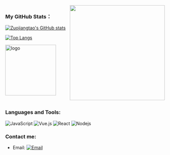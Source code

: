 <img src="https://camo.githubusercontent.com/3b7c592ede97b6138ffd4b1cc1541c2f3b11fd39/687474703a2f2f33312e6d656469612e74756d626c722e636f6d2f31376665613932306666333665663466356238373764353231366137616164392f74756d626c725f6d6f39786a65387a5a34317163626975666f315f313238302e676966" height="300px" width ="300px" align="right">

<!--
**Zuojiangtao/Zuojiangtao** is a ✨ _special_ ✨ repository because its `README.md` (this file) appears on your GitHub profile.

Here are some ideas to get you started:

- 🔭 I’m currently working on ...
- 🌱 I’m currently learning ...
- 👯 I’m looking to collaborate on ...
- 🤔 I’m looking for help with ...
- 💬 Ask me about ...
- 📫 How to reach me: ...
- 😄 Pronouns: ...
- ⚡ Fun fact: ...
-->

### My GitHub Stats：
[![Zuojiangtao's GitHub stats](https://github-readme-stats.vercel.app/api?username=Zuojiangtao&count_private=true&show_icons=true)](https://github.com/Zuojiangtao/github-readme-stats)

[![Top Langs](https://github-readme-stats.vercel.app/api/top-langs/?username=Zuojiangtao&layout=compact)](https://github.com/Zuojiangtao/github-readme-stats)

<img src="https://github-profile-trophy.vercel.app/?username=Zuojiangtao&theme=flat&column=6" alt="logo" height="160" align="center" style="margin: auto; margin-bottom: 20px;" />

### Languages and Tools:
![JavaScript](https://img.shields.io/badge/JavaScript-F7DF1E?style=flat-square&logo=JavaScript&logoColor=white)
![Vue.js](https://img.shields.io/badge/-Vuejs-3878C6?style=flat-square&logo=vue.js)
![React](https://img.shields.io/badge/-React-3C78A9?style=flat-square&logo=react)
![Nodejs](https://img.shields.io/badge/-Nodejs-ff751a?style=flat-square&logo=Node.js)

### Contact me:
- Email: [![Email](https://img.shields.io/badge/zuo.jiangtao@h3c.com-D14836?style=flat-square&logo=gmail&logoColor=white)](mailto:zuo.jiangtao@h3c.com)
